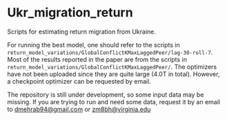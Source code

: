 # Ukr_migration_return

Scripts for estimating return migration from Ukraine. 

For running the best model, one should refer to the scripts in `return_model_variations/GlobalConflictKMaxLaggedPeer/lag-30-roll-7`. Most of the results reported in the paper are from the scripts in `return_model_variations/GlobalConflictKMaxLaggedPeer/`. The optimizers have not been uploaded since they are quite large (4.0T in total). However, a checkpoint optimizer can be requested by email.

The repository is still under development, so some input data may be missing. If you are trying to run and need some data, request it by an email to dmehrab94@gmail.com or zm8bh@virginia.edu
